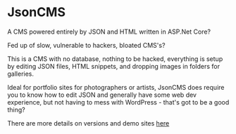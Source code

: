 # JsonCMS
A CMS powered entirely by JSON and HTML written in ASP.Net Core?

Fed up of slow, vulnerable to hackers, bloated CMS's?

This is a CMS with no database, nothing to be hacked, everything is setup by editing JSON files, HTML snippets, and dropping images in folders for galleries.

Ideal for portfolio sites for photographers or artists, JsonCMS does require you to know how to edit JSON and generally have some web dev experience, but not having to mess with WordPress - that's got to be a good thing?

There are more details on versions and demo sites <a href="http://json-cms.co.uk/">here</a>
